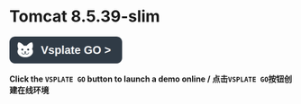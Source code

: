 # Tomcat 8.5.39-slim

<a href="https://www.vsplate.com/?docker-compose=https://github.com/vsplate/dcenvs/tomcat/8.5.39-slim"><img alt="VSPLATE GO" src="https://raw.githubusercontent.com/vsplate/images/master/vsgo_btn.png" width="200px"></a>

**Click the `VSPLATE GO` button to launch a demo online / 点击`VSPLATE GO`按钮创建在线环境**